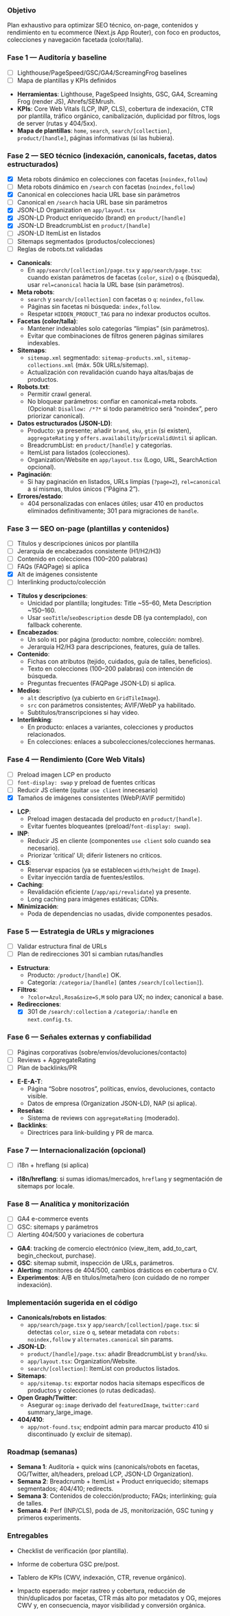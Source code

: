 ### Objetivo
Plan exhaustivo para optimizar SEO técnico, on-page, contenidos y rendimiento en tu ecommerce (Next.js App Router), con foco en productos, colecciones y navegación facetada (color/talla).

### Fase 1 — Auditoría y baseline
- [ ] Lighthouse/PageSpeed/GSC/GA4/ScreamingFrog baselines
- [ ] Mapa de plantillas y KPIs definidos
- **Herramientas**: Lighthouse, PageSpeed Insights, GSC, GA4, Screaming Frog (render JS), Ahrefs/SEMrush.
- **KPIs**: Core Web Vitals (LCP, INP, CLS), cobertura de indexación, CTR por plantilla, tráfico orgánico, canibalización, duplicidad por filtros, logs de server (rutas y 404/5xx).
- **Mapa de plantillas**: `home`, `search`, `search/[collection]`, `product/[handle]`, páginas informativas (si las hubiera).

### Fase 2 — SEO técnico (indexación, canonicals, facetas, datos estructurados)
- [x] Meta robots dinámico en colecciones con facetas (`noindex,follow`)
- [ ] Meta robots dinámico en `/search` con facetas (`noindex,follow`)
- [x] Canonical en colecciones hacia URL base sin parámetros
- [ ] Canonical en `/search` hacia URL base sin parámetros
- [x] JSON-LD Organization en `app/layout.tsx`
- [x] JSON-LD Product enriquecido (brand) en `product/[handle]`
- [x] JSON-LD BreadcrumbList en `product/[handle]`
- [ ] JSON-LD ItemList en listados
- [ ] Sitemaps segmentados (productos/colecciones)
- [ ] Reglas de robots.txt validadas
- **Canonicals**:
  - En `app/search/[collection]/page.tsx` y `app/search/page.tsx`: cuando existan parámetros de facetas (`color`, `size`) o `q` (búsqueda), usar `rel=canonical` hacia la URL base (sin parámetros).
- **Meta robots**:
  - `search` y `search/[collection]` con facetas o `q`: `noindex,follow`.
  - Páginas sin facetas ni búsqueda: `index,follow`.
  - Respetar `HIDDEN_PRODUCT_TAG` para no indexar productos ocultos.
- **Facetas (color/talla)**:
  - Mantener indexables solo categorías “limpias” (sin parámetros).
  - Evitar que combinaciones de filtros generen páginas similares indexables.
- **Sitemaps**:
  - `sitemap.xml` segmentado: `sitemap-products.xml`, `sitemap-collections.xml` (máx. 50k URLs/sitemap).
  - Actualización con revalidación cuando haya altas/bajas de productos.
- **Robots.txt**:
  - Permitir crawl general.
  - No bloquear parámetros: confiar en canonical+meta robots. (Opcional: `Disallow: /*?*` si todo paramétrico será “noindex”, pero priorizar canonical).
- **Datos estructurados (JSON-LD)**:
  - Producto: ya presente; añadir `brand`, `sku`, `gtin` (si existen), `aggregateRating` y `offers.availability`/`priceValidUntil` si aplican.
  - BreadcrumbList: en `product/[handle]` y categorías.
  - ItemList para listados (colecciones).
  - Organization/Website en `app/layout.tsx` (Logo, URL, SearchAction opcional).
- **Paginación**:
  - Si hay paginación en listados, URLs limpias (`?page=2`), `rel=canonical` a sí mismas, títulos únicos (“Página 2”).
- **Errores/estado**:
  - 404 personalizadas con enlaces útiles; usar 410 en productos eliminados definitivamente; 301 para migraciones de `handle`.

### Fase 3 — SEO on-page (plantillas y contenidos)
- [ ] Títulos y descripciones únicos por plantilla
- [ ] Jerarquía de encabezados consistente (H1/H2/H3)
- [ ] Contenido en colecciones (100–200 palabras)
- [ ] FAQs (FAQPage) si aplica
- [x] Alt de imágenes consistente
- [ ] Interlinking producto/colección
- **Títulos y descripciones**:
  - Unicidad por plantilla; longitudes: Title ~55–60, Meta Description ~150–160.
  - Usar `seoTitle`/`seoDescription` desde DB (ya contemplado), con fallback coherente.
- **Encabezados**:
  - Un solo `H1` por página (producto: nombre, colección: nombre).
  - Jerarquía H2/H3 para descripciones, features, guía de talles.
- **Contenido**:
  - Fichas con atributos (tejido, cuidados, guía de talles, beneficios).
  - Texto en colecciones (100–200 palabras) con intención de búsqueda.
  - Preguntas frecuentes (FAQPage JSON-LD) si aplica.
- **Medios**:
  - `alt` descriptivo (ya cubierto en `GridTileImage`).
  - `src` con parámetros consistentes; AVIF/WebP ya habilitado.
  - Subtítulos/transcripciones si hay video.
- **Interlinking**:
  - En producto: enlaces a variantes, colecciones y productos relacionados.
  - En colecciones: enlaces a subcolecciones/colecciones hermanas.

### Fase 4 — Rendimiento (Core Web Vitals)
- [ ] Preload imagen LCP en producto
- [ ] `font-display: swap` y preload de fuentes críticas
- [ ] Reducir JS cliente (quitar `use client` innecesario)
- [x] Tamaños de imágenes consistentes (WebP/AVIF permitido)
- **LCP**:
  - Preload imagen destacada del producto en `product/[handle]`.
  - Evitar fuentes bloqueantes (preload/`font-display: swap`).
- **INP**:
  - Reducir JS en cliente (componentes `use client` solo cuando sea necesario).
  - Priorizar ‘critical’ UI; diferir listeners no críticos.
- **CLS**:
  - Reservar espacios (ya se establecen `width/height` de `Image`).
  - Evitar inyección tardía de fuentes/estilos.
- **Caching**:
  - Revalidación eficiente (`/app/api/revalidate`) ya presente.
  - Long caching para imágenes estáticas; CDNs.
- **Minimización**:
  - Poda de dependencias no usadas, divide componentes pesados.

### Fase 5 — Estrategia de URLs y migraciones
- [ ] Validar estructura final de URLs
- [ ] Plan de redirecciones 301 si cambian rutas/handles
- **Estructura**:
  - Producto: `/product/[handle]` OK.
  - Categoría: `/categoria/[handle]` (antes `/search/[collection]`).
- **Filtros**:
  - `?color=Azul,Rosa&size=S,M` solo para UX; no index; canonical a base.
- **Redirecciones**:
  - [x] 301 de `/search/:collection` a `/categoria/:handle` en `next.config.ts`.

### Fase 6 — Señales externas y confiabilidad
- [ ] Páginas corporativas (sobre/envíos/devoluciones/contacto)
- [ ] Reviews + AggregateRating
- [ ] Plan de backlinks/PR
- **E-E-A-T**:
  - Página “Sobre nosotros”, políticas, envíos, devoluciones, contacto visible.
  - Datos de empresa (Organization JSON-LD), NAP (si aplica).
- **Reseñas**:
  - Sistema de reviews con `aggregateRating` (moderado).
- **Backlinks**:
  - Directrices para link-building y PR de marca.

### Fase 7 — Internacionalización (opcional)
- [ ] i18n + hreflang (si aplica)
- **i18n/hreflang**: si sumas idiomas/mercados, `hreflang` y segmentación de sitemaps por locale.

### Fase 8 — Analítica y monitorización
- [ ] GA4 e-commerce events
- [ ] GSC: sitemaps y parámetros
- [ ] Alerting 404/500 y variaciones de cobertura
- **GA4**: tracking de comercio electrónico (view_item, add_to_cart, begin_checkout, purchase).
- **GSC**: sitemap submit, inspección de URLs, parámetros.
- **Alerting**: monitores de 404/500, cambios drásticos en cobertura o CV.
- **Experimentos**: A/B en títulos/meta/hero (con cuidado de no romper indexación).

### Implementación sugerida en el código
- **Canonicals/robots en listados**:
  - `app/search/page.tsx` y `app/search/[collection]/page.tsx`: si detectas `color`, `size` o `q`, setear metadata con `robots: noindex,follow` y `alternates.canonical` sin params.
- **JSON-LD**:
  - `product/[handle]/page.tsx`: añadir BreadcrumbList y `brand`/`sku`.
  - `app/layout.tsx`: Organization/Website.
  - `search/[collection]`: ItemList con productos listados.
- **Sitemaps**:
  - `app/sitemap.ts`: exportar nodos hacia sitemaps específicos de productos y colecciones (o rutas dedicadas).
- **Open Graph/Twitter**:
  - Asegurar `og:image` derivado del `featuredImage`, `twitter:card` summary_large_image.
- **404/410**:
  - `app/not-found.tsx`; endpoint admin para marcar producto 410 si discontinuado (y excluir de sitemap).

### Roadmap (semanas)
- **Semana 1**: Auditoría + quick wins (canonicals/robots en facetas, OG/Twitter, alt/headers, preload LCP, JSON-LD Organization).
- **Semana 2**: Breadcrumb + ItemList + Product enriquecido; sitemaps segmentados; 404/410; redirects.
- **Semana 3**: Contenidos de colección/producto; FAQs; interlinking; guía de talles.
- **Semana 4**: Perf (INP/CLS), poda de JS, monitorización, GSC tuning y primeros experiments.

### Entregables
- Checklist de verificación (por plantilla).
- Informe de cobertura GSC pre/post.
- Tablero de KPIs (CWV, indexación, CTR, revenue orgánico).

- Impacto esperado: mejor rastreo y cobertura, reducción de thin/duplicados por facetas, CTR más alto por metadatos y OG, mejores CWV y, en consecuencia, mayor visibilidad y conversión orgánica.